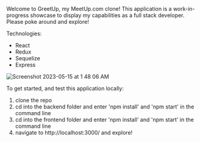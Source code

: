 Welcome to GreetUp, my MeetUp.com clone! This application is a work-in-progress showcase to display my capabilities as a full stack developer. Please poke around and explore!

Technologies:
- React
- Redux
- Sequelize
- Express


![Screenshot 2023-05-15 at 1 48 06 AM](https://github.com/mattmcburnett/API-project/assets/110564751/2dbb48c6-36ac-4eb0-8395-c6e63c5010e1)

To get started, and test this application locally:
1. clone the repo
2. cd into the backend folder and enter 'npm install' and 'npm start' in the command line
3. cd into the frontend folder and enter 'npm install' and 'npm start' in the command line
4. navigate to http://localhost:3000/ and explore!
